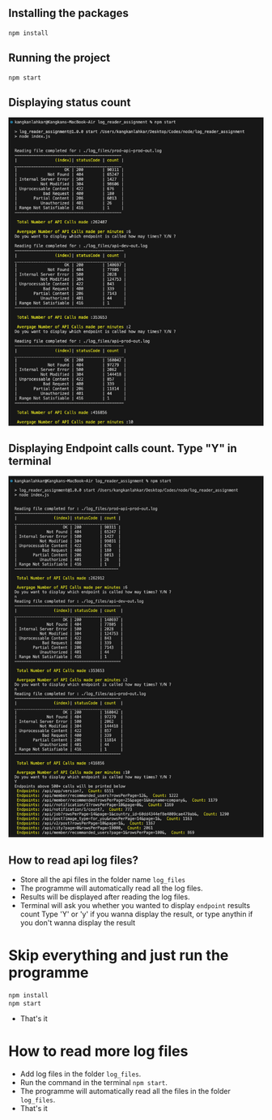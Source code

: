 
## Installing the packages
```
npm install
```
## Running the project
```
npm start
```

## Displaying status count

![alt text](https://github.com/kangkan1/log_reader_assigment/blob/master/static/images/result1.png?raw=true)

## Displaying Endpoint calls count. Type "Y" in terminal

![alt text](https://github.com/kangkan1/log_reader_assigment/blob/master/static/images/result2.png?raw=true)

## How to read api log files?
- Store all the api files in the folder name ```log_files```
- The programme will automatically read all the log files.
- Results will be displayed after reading the log files.
- Terminal will ask you whether you wanted to display ```endpoint``` results count
  Type 'Y' or 'y' if you wanna display the result, or type anythin if you don't
  wanna display the result


# Skip everything and just run the programme
```
npm install
npm start
```
- That's it

# How to read more log files
- Add log files in the folder ```log_files```.
- Run the command in the terminal ```npm start```.
- The programme will automatically read all the files in the folder ```log_files```.
- That's it